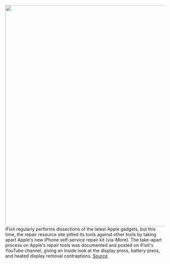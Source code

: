 <img src='https://cdn.vox-cdn.com/thumbor/qvP8M_0Pz1prrLAIEAlm4PmO2aQ=/0x0:2200x1650/1200x800/filters:focal(924x649:1276x1001)/cdn.vox-cdn.com/uploads/chorus_image/image/70947990/sean_hollister_20220510_121054.0.jpg' width='700px' /><br/>
iFixit regularly performs dissections of the latest Apple gadgets, but this time, the repair resource site pitted its tools against other tools by taking apart Apple's new iPhone self-service repair kit (via iMore). The take-apart process on Apple's repair tools was documented and posted on iFixit's YouTube channel, giving an inside look at the display press, battery press, and heated display removal contraptions.
<a href='https://www.theverge.com/2022/6/6/23156453/ifixit-apple-self-service-toolkit-teardown-video'> Source <a/>
